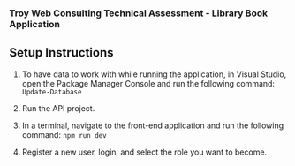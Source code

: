 ### Troy Web Consulting Technical Assessment - Library Book Application

## Setup Instructions
1. To have data to work with while running the application, in Visual Studio, open the Package Manager Console and run the following command:
`Update-Database`

2. Run the API project.

3. In a terminal, navigate to the front-end application and run the following command:
`npm run dev`

4. Register a new user, login, and select the role you want to become.